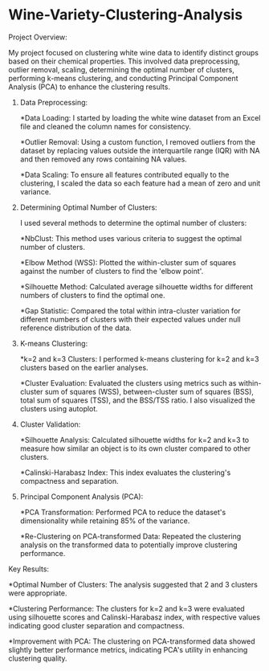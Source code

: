 # Wine-Variety-Clustering-Analysis

Project Overview:

  My project focused on clustering white wine data to identify distinct groups based on their chemical properties. This involved data preprocessing, outlier removal, scaling, determining the optimal number of clusters, performing k-means clustering, and conducting Principal Component Analysis (PCA) to enhance the clustering results.


1. Data Preprocessing:
   
      *Data Loading: I started by loading the white wine dataset from an Excel file and cleaned the column names for consistency.
   
      *Outlier Removal: Using a custom function, I removed outliers from the dataset by replacing values outside the interquartile range (IQR) with NA and then removed any rows containing NA values.
   
      *Data Scaling: To ensure all features contributed equally to the clustering, I scaled the data so each feature had a mean of zero and unit variance.

   
2. Determining Optimal Number of Clusters:
   
    I used several methods to determine the optimal number of clusters:

      *NbClust: This method uses various criteria to suggest the optimal number of clusters.
   
      *Elbow Method (WSS): Plotted the within-cluster sum of squares against the number of clusters to find the 'elbow point'.
   
      *Silhouette Method: Calculated average silhouette widths for different numbers of clusters to find the optimal one.
   
      *Gap Statistic: Compared the total within intra-cluster variation for different numbers of clusters with their expected values under null reference distribution of the data.

   
3. K-means Clustering:
   
      *k=2 and k=3 Clusters: I performed k-means clustering for k=2 and k=3 clusters based on the earlier analyses.

      *Cluster Evaluation: Evaluated the clusters using metrics such as within-cluster sum of squares (WSS), between-cluster sum of squares (BSS), total sum of squares (TSS), and the BSS/TSS ratio. I also visualized the clusters using autoplot.

   
4. Cluster Validation:
   
      *Silhouette Analysis: Calculated silhouette widths for k=2 and k=3 to measure how similar an object is to its own cluster compared to other clusters.

      *Calinski-Harabasz Index: This index evaluates the clustering's compactness and separation.

   
6. Principal Component Analysis (PCA):
   
      *PCA Transformation: Performed PCA to reduce the dataset's dimensionality while retaining 85% of the variance.

      *Re-Clustering on PCA-transformed Data: Repeated the clustering analysis on the transformed data to potentially improve clustering performance.

Key Results:

  *Optimal Number of Clusters: The analysis suggested that 2 and 3 clusters were appropriate.
  
  *Clustering Performance: The clusters for k=2 and k=3 were evaluated using silhouette scores and Calinski-Harabasz index, with respective values indicating good cluster separation and compactness.
  
  *Improvement with PCA: The clustering on PCA-transformed data showed slightly better performance metrics, indicating PCA's utility in enhancing clustering quality.
